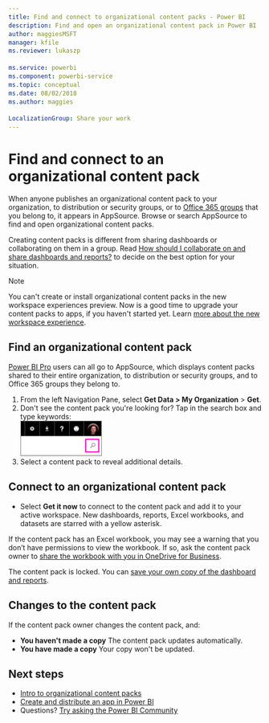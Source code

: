 ```yaml
---
title: Find and connect to organizational content packs - Power BI
description: Find and open an organizational content pack in Power BI
author: maggiesMSFT
manager: kfile
ms.reviewer: lukaszp

ms.service: powerbi
ms.component: powerbi-service
ms.topic: conceptual
ms.date: 08/02/2018
ms.author: maggies

LocalizationGroup: Share your work
---
```

# Find and connect to an organizational content pack

When anyone publishes an organizational content pack to your organization, to distribution or security groups, or to [Office 365 groups](https://support.office.com/article/Create-a-group-in-Office-365-7124dc4c-1de9-40d4-b096-e8add19209e9) that you belong to, it appears in AppSource.  Browse or search AppSource to find and open organizational content packs.

Creating content packs is different from sharing dashboards or collaborating on them in a group. Read [How should I collaborate on and share dashboards and reports?](../service-how-to-collaborate-distribute-dashboards-reports.md) to decide on the best option for your situation.

> [!NOTE]
> You can't create or install organizational content packs in the new workspace experiences preview. Now is a good time to upgrade your content packs to apps, if you haven't started yet. Learn [more about the new workspace experience](../service-create-the-new-workspaces.md).
> 

## Find an organizational content pack
[Power BI Pro](https://powerbi.microsoft.com/pricing) users can all go to AppSource, which displays content packs shared to their entire organization, to distribution or security groups, and to Office 365 groups they belong to.  

1. From the left Navigation Pane, select **Get Data \> My Organization** \> **Get**.
2. Don't see the content pack you're looking for? Tap in the search box and type keywords:  
    ![](media/end-user-content-pack/cp_searchbox.png)
3. Select a content pack to reveal additional details.

## Connect to an organizational content pack
* Select **Get it now** to connect to the content pack and add it to your active workspace. New dashboards, reports, Excel workbooks, and datasets are starred with a yellow asterisk.

If the content pack has an Excel workbook, you may see a warning that you don’t have permissions to view the workbook. If so, ask the content pack owner to [share the workbook with you in OneDrive for Business](https://support.office.com/en-us/article/Share-documents-or-folders-in-Office-365-1fe37332-0f9a-4719-970e-d2578da4941c). 

The content pack is locked. You can [save your own copy of the dashboard and reports](../service-organizational-content-pack-copy-refresh-access.md). 

## Changes to the content pack
If the content pack owner changes the content pack, and: 

* **You haven't made a copy** The content pack updates automatically.
* **You have made a copy** Your copy won't be updated. 

## Next steps
* [Intro to organizational content packs](../service-organizational-content-pack-introduction.md)  
* [Create and distribute an app in Power BI](end-user-create-apps.md)
* Questions? [Try asking the Power BI Community](http://community.powerbi.com/)

